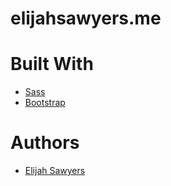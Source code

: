 # elijahsawyers.me

# Built With

* [Sass](https://sass-lang.com/)
* [Bootstrap](https://getbootstrap.com/)

# Authors
* [Elijah Sawyers](https://github.com/elijahsawyers)
